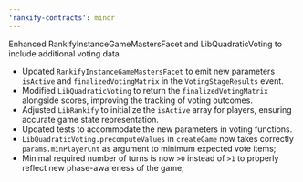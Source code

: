 ```yaml
---
'rankify-contracts': minor
---
```


Enhanced RankifyInstanceGameMastersFacet and LibQuadraticVoting to include additional voting data

- Updated `RankifyInstanceGameMastersFacet` to emit new parameters `isActive` and `finalizedVotingMatrix` in the `VotingStageResults` event.
- Modified `LibQuadraticVoting` to return the `finalizedVotingMatrix` alongside scores, improving the tracking of voting outcomes.
- Adjusted `LibRankify` to initialize the `isActive` array for players, ensuring accurate game state representation.
- Updated tests to accommodate the new parameters in voting functions.
- `LibQuadraticVoting.precomputeValues` in `createGame` now takes correctly `params.minPlayerCnt` as argument to minimum expected vote items;
- Minimal required number of turns is now `>0` instead of `>1` to properly reflect new phase-awareness of the game;
